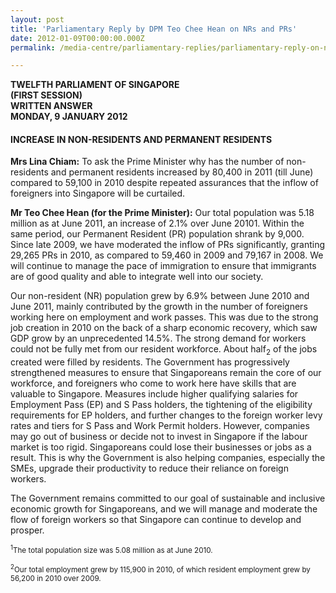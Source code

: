 ```yaml
---
layout: post
title: 'Parliamentary Reply by DPM Teo Chee Hean on NRs and PRs'
date: 2012-01-09T00:00:00.000Z
permalink: /media-centre/parliamentary-replies/parliamentary-reply-on-nrs-and-prs/

---
```



**TWELFTH PARLIAMENT OF SINGAPORE  
(FIRST SESSION)  
WRITTEN ANSWER  
MONDAY, 9 JANUARY 2012**

#### **INCREASE IN NON-RESIDENTS AND PERMANENT RESIDENTS**

**Mrs Lina Chiam:**
To ask the Prime Minister why has the number of non-residents and permanent residents increased by 80,400 in 2011 (till June) compared to 59,100 in 2010 despite repeated assurances that the inflow of foreigners into Singapore will be curtailed.

**Mr Teo Chee Hean (for the Prime Minister):**
Our total population was 5.18 million as at June 2011, an increase of 2.1% over June 20101. Within the same period, our Permanent Resident (PR) population shrank by 9,000. Since late 2009, we have moderated the inflow of PRs significantly, granting 29,265 PRs in 2010, as compared to 59,460 in 2009 and 79,167 in 2008. We will continue to manage the pace of immigration to ensure that immigrants are of good quality and able to integrate well into our society.

Our non-resident (NR) population grew by 6.9% between June 2010 and June 2011, mainly contributed by the growth in the number of foreigners working here on employment and work passes. This was due to the strong job creation in 2010 on the back of a sharp economic recovery, which saw GDP grow by an unprecedented 14.5%. The strong demand for workers could not be fully met from our resident workforce. About half<sub>2</sub> of the jobs created were filled by residents. The Government has progressively strengthened measures to ensure that Singaporeans remain the core of our workforce, and foreigners who come to work here have skills that are valuable to Singapore. Measures include higher qualifying salaries for Employment Pass (EP) and S Pass holders, the tightening of the eligibility requirements for EP holders, and further changes to the foreign worker levy rates and tiers for S Pass and Work Permit holders. 
However, companies may go out of business or decide not to invest in Singapore if the labour market is too rigid. Singaporeans could lose their businesses or jobs as a result. This is why the Government is also helping companies, especially the SMEs, upgrade their productivity to reduce their reliance on foreign workers.

The Government remains committed to our goal of sustainable and inclusive economic growth for Singaporeans, and we will manage and moderate the flow of foreign workers so that Singapore can continue to develop and prosper.

<sub><sup>1</sup>The total population size was 5.08 million as at June 2010.</sub>

<sub><sup>2</sup>Our total employment grew by 115,900 in 2010, of which resident employment grew by 56,200 in 2010 over 2009.</sub>


